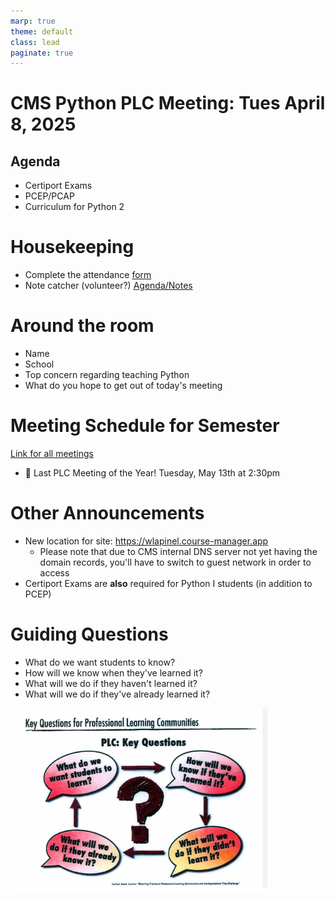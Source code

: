 ```yaml
---
marp: true
theme: default
class: lead
paginate: true
---
```


<!-- headingDivider: 1 -->
<!-- backgroundColor: black -->
<!-- class: invert -->

<!-- header: Home: [whlapinel.github.io/python-plc/](/python-plc/) -->

# CMS Python PLC Meeting: Tues April 8, 2025

## Agenda

- Certiport Exams
- PCEP/PCAP
- Curriculum for Python 2

# Housekeeping

- Complete the attendance [form](https://343b.edulnk.com/e/xv2a34/3mkWSd?__$u__)
- Note catcher (volunteer?) [Agenda/Notes](https://docs.google.com/document/d/13711Tlca4QOW1f55aVbNn4fwjFw84vNgaMqYF_u9OiU/edit?usp=sharing)

# Around the room

- Name
- School
- Top concern regarding teaching Python
- What do you hope to get out of today's meeting

# Meeting Schedule for Semester

[Link for all meetings](https://teams.microsoft.com/l/meetup-join/19%3ameeting_NTI3MWI0NjEtZjhkOS00ZGFjLTliZTktMDRkOTBhYTBlMGQ0%40thread.v2/0?context=%7b%22Tid%22%3a%222fb36de5-296a-43c7-b5d2-ae73931f0aa3%22%2c%22Oid%22%3a%22312a802b-6ca1-463f-b125-e25e8d650db9%22%7d)

- 🥳 Last PLC Meeting of the Year! Tuesday, May 13th at 2:30pm

# Other Announcements

- New location for site: <https://wlapinel.course-manager.app>
  - Please note that due to CMS internal DNS server not yet having the domain records, you'll have to switch to guest network in order to access
- Certiport Exams are **also** required for Python I students (in addition to PCEP)

# Guiding Questions

- What do we want students to know?
- How will we know when they've learned it?
- What will we do if they haven't learned it?
- What will we do if they've already learned it?

![Questions bg right 100% contain](../images/questions.png)
